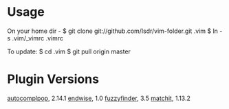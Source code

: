 # Usage

On your home dir -
    $ git clone git://github.com/lsdr/vim-folder.git .vim
    $ ln -s .vim/_vimrc .vimrc

To update:
    $ cd .vim
    $ git pull origin master

# Plugin Versions

[autocomplpop](http://www.vim.org/scripts/script.php?script_id=1879), 2.14.1
[endwise](http://www.vim.org/scripts/script.php?script_id=2386), 1.0
[fuzzyfinder](http://www.vim.org/scripts/script.php?script_id=1984), 3.5
[matchit](http://www.vim.org/scripts/script.php?script_id=39), 1.13.2
